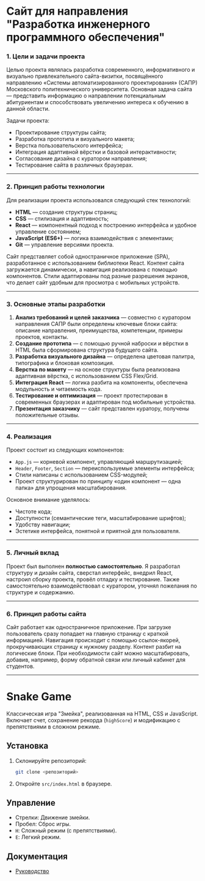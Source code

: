 # Сайт для направления "Разработка инженерного программного обеспечения"

### 1. Цели и задачи проекта

Целью проекта являлась разработка современного, информативного и визуально привлекательного сайта-визитки, посвящённого направлению «Системы автоматизированного проектирования» (САПР) Московского политехнического университета. Основная задача сайта — представить информацию о направлении потенциальным абитуриентам и способствовать увеличению интереса к обучению в данной области.

Задачи проекта:

- Проектирование структуры сайта;
- Разработка прототипа и визуального макета;
- Верстка пользовательского интерфейса;
- Интеграция адаптивной вёрстки и базовой интерактивности;
- Согласование дизайна с куратором направления;
- Тестирование сайта в различных браузерах.

---

### 2. Принцип работы технологии

Для реализации проекта использовался следующий стек технологий:

- **HTML** — создание структуры страниц;
- **CSS** — стилизация и адаптивность;
- **React** — компонентный подход к построению интерфейса и удобное управление состоянием;
- **JavaScript (ES6+)** — логика взаимодействия с элементами;
- **Git** — управление версиями проекта.

Сайт представляет собой одностраничное приложение (SPA), разработанное с использованием библиотеки React. Контент сайта загружается динамически, а навигация реализована с помощью компонентов. Стили адаптированы под разные разрешения экранов, что делает сайт удобным для просмотра с мобильных устройств.

---

### 3. Основные этапы разработки

1. **Анализ требований и целей заказчика** — совместно с куратором направления САПР были определены ключевые блоки сайта: описание направления, преимущества, компетенции, примеры проектов, контакты.
2. **Создание прототипа** — с помощью ручной наброски и вёрстки в HTML была сформирована структура будущего сайта.
3. **Разработка визуального дизайна** — определена цветовая палитра, типографика и блоковая композиция.
4. **Верстка по макету** — на основе структуры была реализована адаптивная вёрстка, с использованием CSS Flex/Grid.
5. **Интеграция React** — логика разбита на компоненты, обеспечена модульность и читаемость кода.
6. **Тестирование и оптимизация** — проект протестирован в современных браузерах и адаптирован под мобильные устройства.
7. **Презентация заказчику** — сайт представлен куратору, получены положительные отзывы.

---

### 4. Реализация

Проект состоит из следующих компонентов:

- `App.js` — корневой компонент, управляющий маршрутизацией;
- `Header`, `Footer`, `Section` — переиспользуемые элементы интерфейса;
- Стили написаны с использованием CSS-модулей;
- Проект структурирован по принципу «один компонент — одна папка» для упрощения масштабирования.

Основное внимание уделялось:

- Чистоте кода;
- Доступности (семантические теги, масштабирование шрифтов);
- Удобству навигации;
- Эстетике интерфейса, понятной и приятной для пользователя.

---

### 5. Личный вклад

Проект был выполнен **полностью самостоятельно**. Я разработал структуру и дизайн сайта, сверстал интерфейс, внедрил React, настроил сборку проекта, провёл отладку и тестирование. Также самостоятельно взаимодействовал с куратором, уточнял пожелания по структуре и содержанию.

---

### 6. Принцип работы сайта

Сайт работает как одностраничное приложение. При загрузке пользователь сразу попадает на главную страницу с краткой информацией. Навигация происходит с помощью ссылок-якорей, прокручивающих страницу к нужному разделу. Контент разбит на логические блоки. При необходимости сайт можно масштабировать, добавив, например, форму обратной связи или личный кабинет для студентов.

---

# Snake Game

Классическая игра "Змейка", реализованная на HTML, CSS и JavaScript. Включает счет, сохранение рекорда (`highScore`) и модификацию с препятствиями в сложном режиме.

## Установка

1. Склонируйте репозиторий:
   ```bash
   git clone <репозиторий>
   ```
2. Откройте `src/index.html` в браузере.

## Управление

- Стрелки: Движение змейки.
- Пробел: Сброс игры.
- `H`: Сложный режим (с препятствиями).
- `E`: Легкий режим.

## Документация

- [Руководство](../reports/variable.md)
